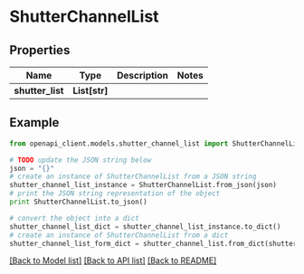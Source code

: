 # ShutterChannelList


## Properties
Name | Type | Description | Notes
------------ | ------------- | ------------- | -------------
**shutter_list** | **List[str]** |  | 

## Example

```python
from openapi_client.models.shutter_channel_list import ShutterChannelList

# TODO update the JSON string below
json = "{}"
# create an instance of ShutterChannelList from a JSON string
shutter_channel_list_instance = ShutterChannelList.from_json(json)
# print the JSON string representation of the object
print ShutterChannelList.to_json()

# convert the object into a dict
shutter_channel_list_dict = shutter_channel_list_instance.to_dict()
# create an instance of ShutterChannelList from a dict
shutter_channel_list_form_dict = shutter_channel_list.from_dict(shutter_channel_list_dict)
```
[[Back to Model list]](../README.md#documentation-for-models) [[Back to API list]](../README.md#documentation-for-api-endpoints) [[Back to README]](../README.md)


